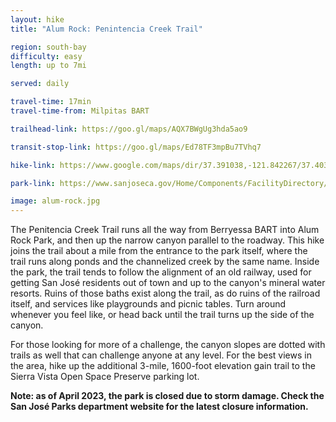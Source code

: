```yaml
---
layout: hike
title: "Alum Rock: Penintencia Creek Trail"

region: south-bay
difficulty: easy
length: up to 7mi

served: daily

travel-time: 17min
travel-time-from: Milpitas BART

trailhead-link: https://goo.gl/maps/AQX7BWgUg3hda5ao9

transit-stop-link: https://goo.gl/maps/Ed78TF3mpBu7TVhq7

hike-link: https://www.google.com/maps/dir/37.391038,-121.842267/37.4038842,-121.7926494/@37.3976694,-121.8277441,15z/data=!3m1!4b1!4m2!4m1!3e2

park-link: https://www.sanjoseca.gov/Home/Components/FacilityDirectory/FacilityDirectory/2088/2028

image: alum-rock.jpg
---
```


The Penitencia Creek Trail runs all the way from Berryessa BART into Alum Rock Park, and then up the narrow canyon parallel to the roadway. This hike joins the trail about a mile from the entrance to the park itself, where the trail runs along ponds and the channelized creek by the same name. Inside the park, the trail tends to follow the alignment of an old railway, used for getting San José residents out of town and up to the canyon's mineral water resorts. Ruins of those baths exist along the trail, as do ruins of the railroad itself, and services like playgrounds and picnic tables. Turn around whenever you feel like, or head back until the trail turns up the side of the canyon.

For those looking for more of a challenge, the canyon slopes are dotted with trails as well that can challenge anyone at any level. For the best views in the area, hike up the additional 3-mile, 1600-foot elevation gain trail to the Sierra Vista Open Space Preserve parking lot.

**Note: as of April 2023, the park is closed due to storm damage. Check the San José Parks department website for the latest closure information.**